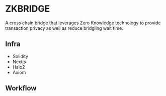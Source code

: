 # ZKBRIDGE
A cross chain bridge that leverages Zero Knowledge technology to provide transaction privacy as well as reduce bridgiing wait time.

## Infra
- Solidity
- Nextjs
-  Halo2
-  Axiom

## Workflow